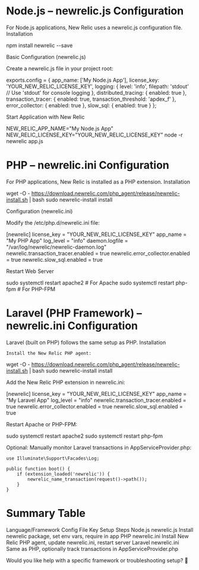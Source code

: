 # Node.js – newrelic.js Configuration

For Node.js applications, New Relic uses a newrelic.js configuration file.
Installation

npm install newrelic --save

Basic Configuration (newrelic.js)

Create a newrelic.js file in your project root:

exports.config = {
  app_name: ['My Node.js App'],
  license_key: 'YOUR_NEW_RELIC_LICENSE_KEY',
  logging: {
    level: 'info',
    filepath: 'stdout'  // Use 'stdout' for console logging
  },
  distributed_tracing: {
    enabled: true
  },
  transaction_tracer: {
    enabled: true,
    transaction_threshold: 'apdex_f'
  },
  error_collector: {
    enabled: true
  },
  slow_sql: {
    enabled: true
  }
};

Start Application with New Relic

NEW_RELIC_APP_NAME="My Node.js App" NEW_RELIC_LICENSE_KEY="YOUR_NEW_RELIC_LICENSE_KEY" node -r newrelic app.js

# PHP – newrelic.ini Configuration

For PHP applications, New Relic is installed as a PHP extension.
Installation

wget -O - https://download.newrelic.com/php_agent/release/newrelic-install.sh | bash
sudo newrelic-install install

Configuration (newrelic.ini)

Modify the /etc/php.d/newrelic.ini file:

[newrelic]
license_key = "YOUR_NEW_RELIC_LICENSE_KEY"
app_name = "My PHP App"
log_level = "info"
daemon.logfile = "/var/log/newrelic/newrelic-daemon.log"
newrelic.transaction_tracer.enabled = true
newrelic.error_collector.enabled = true
newrelic.slow_sql.enabled = true

Restart Web Server

sudo systemctl restart apache2  # For Apache
sudo systemctl restart php-fpm  # For PHP-FPM

# Laravel (PHP Framework) – newrelic.ini Configuration

Laravel (built on PHP) follows the same setup as PHP.
Installation

    Install the New Relic PHP agent:

wget -O - https://download.newrelic.com/php_agent/release/newrelic-install.sh | bash
sudo newrelic-install install

Add the New Relic PHP extension in newrelic.ini:

[newrelic]
license_key = "YOUR_NEW_RELIC_LICENSE_KEY"
app_name = "My Laravel App"
log_level = "info"
newrelic.transaction_tracer.enabled = true
newrelic.error_collector.enabled = true
newrelic.slow_sql.enabled = true

Restart Apache or PHP-FPM:

sudo systemctl restart apache2
sudo systemctl restart php-fpm

Optional: Manually monitor Laravel transactions in AppServiceProvider.php:

    use Illuminate\Support\Facades\Log;

    public function boot() {
        if (extension_loaded('newrelic')) {
            newrelic_name_transaction(request()->path());
        }
    }

# Summary Table
Language/Framework	Config File	Key Setup Steps
Node.js	newrelic.js	Install newrelic package, set env vars, require in app
PHP	newrelic.ini	Install New Relic PHP agent, update newrelic.ini, restart server
Laravel	newrelic.ini	Same as PHP, optionally track transactions in AppServiceProvider.php

Would you like help with a specific framework or troubleshooting setup? 🚀